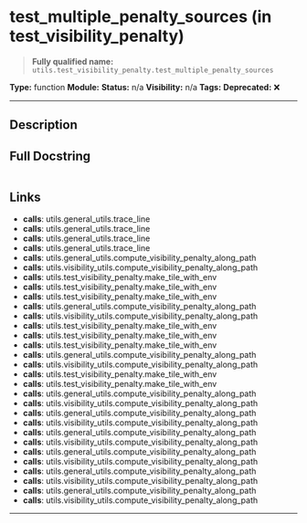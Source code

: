 # test_multiple_penalty_sources (in test_visibility_penalty)
> **Fully qualified name:** `utils.test_visibility_penalty.test_multiple_penalty_sources`

**Type:** function
**Module:** 
**Status:** n/a
**Visibility:** n/a
**Tags:** 
**Deprecated:** ❌

---

## Description


## Full Docstring
```

```

## Links
- **calls**: utils.general_utils.trace_line
- **calls**: utils.general_utils.trace_line
- **calls**: utils.general_utils.trace_line
- **calls**: utils.general_utils.trace_line
- **calls**: utils.general_utils.compute_visibility_penalty_along_path
- **calls**: utils.visibility_utils.compute_visibility_penalty_along_path
- **calls**: utils.test_visibility_penalty.make_tile_with_env
- **calls**: utils.test_visibility_penalty.make_tile_with_env
- **calls**: utils.test_visibility_penalty.make_tile_with_env
- **calls**: utils.general_utils.compute_visibility_penalty_along_path
- **calls**: utils.visibility_utils.compute_visibility_penalty_along_path
- **calls**: utils.test_visibility_penalty.make_tile_with_env
- **calls**: utils.test_visibility_penalty.make_tile_with_env
- **calls**: utils.test_visibility_penalty.make_tile_with_env
- **calls**: utils.general_utils.compute_visibility_penalty_along_path
- **calls**: utils.visibility_utils.compute_visibility_penalty_along_path
- **calls**: utils.test_visibility_penalty.make_tile_with_env
- **calls**: utils.test_visibility_penalty.make_tile_with_env
- **calls**: utils.general_utils.compute_visibility_penalty_along_path
- **calls**: utils.visibility_utils.compute_visibility_penalty_along_path
- **calls**: utils.general_utils.compute_visibility_penalty_along_path
- **calls**: utils.visibility_utils.compute_visibility_penalty_along_path
- **calls**: utils.general_utils.compute_visibility_penalty_along_path
- **calls**: utils.visibility_utils.compute_visibility_penalty_along_path
- **calls**: utils.general_utils.compute_visibility_penalty_along_path
- **calls**: utils.visibility_utils.compute_visibility_penalty_along_path
- **calls**: utils.general_utils.compute_visibility_penalty_along_path
- **calls**: utils.visibility_utils.compute_visibility_penalty_along_path
- **calls**: utils.general_utils.compute_visibility_penalty_along_path
- **calls**: utils.visibility_utils.compute_visibility_penalty_along_path


---
